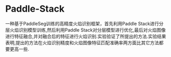 # Paddle-Stack
一种基于PaddleSeg训练的高精度火焰识别框架，首先利用Paddle Stack进行分层火焰识别模型训练,然后利用Paddle Stack对分层模型进行优化,最后对火焰图像进行特征融合,并对融合后的特征进行火焰识别.实验验证了所提出的方法.实验结果表明,提出的方法在火焰识别精度和火焰图像特征匹配准确率两方面比其它方法都要更高一些.
